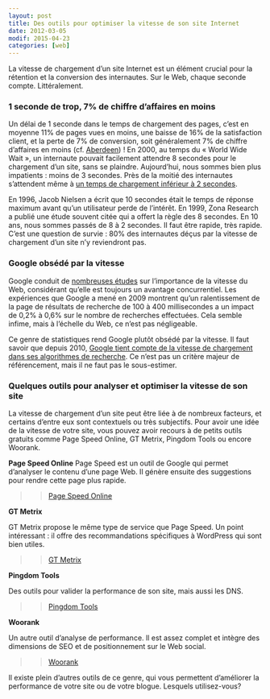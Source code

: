 ```yaml
---
layout: post
title: Des outils pour optimiser la vitesse de son site Internet
date: 2012-03-05
modif: 2015-04-23
categories: [web]
---
```


La vitesse de chargement d’un site Internet est un élément crucial pour la rétention et la conversion des internautes. Sur le Web, chaque seconde compte. Littéralement.

### 1 seconde de trop, 7% de chiffre d’affaires en moins

Un délai de 1 seconde dans le temps de chargement des pages, c’est en moyenne 11% de pages vues en moins, une baisse de 16% de la satisfaction client, et la perte de 7% de conversion, soit généralement 7% de chiffre d’affaires en moins (cf. [Aberdeen](http://www.aberdeen.com/Aberdeen-Library/5136/RA-performance-web-application.aspx)) ! En 2000, au temps du « World Wide Wait », un internaute pouvait facilement attendre 8 secondes pour le chargement d’un site, sans se plaindre. Aujourd’hui, nous sommes bien plus impatients : moins de 3 secondes. Près de la moitié des internautes s’attendent même à [un temps de chargement inférieur à 2 secondes](http://royal.pingdom.com/2009/09/17/internet-users-expect-websites-to-load-twice-as-fast-now-as-in-2006/).

En 1996, Jacob Nielsen a écrit que 10 secondes était le temps de réponse maximum avant qu’un utilisateur perde de l’intérêt. En 1999, Zona Research a publié une étude souvent citée qui a offert la règle des 8 secondes. En 10 ans, nous sommes passés de 8 à 2 secondes. Il faut être rapide, très rapide. C’est une question de survie : 80% des internautes déçus par la vitesse de chargement d’un site n’y reviendront pas.

### Google obsédé par la vitesse

Google conduit de [nombreuses études](http://googleresearch.blogspot.com/) sur l’importance de la vitesse du Web, considérant qu’elle est toujours un avantage concurrentiel. Les expériences que Google a mené en 2009 montrent qu’un ralentissement de la page de résultats de recherche de 100 à 400 millisecondes a un impact de 0,2% à 0,6% sur le nombre de recherches effectuées. Cela semble infime, mais à l’échelle du Web, ce n’est pas négligeable.

Ce genre de statistiques rend Google plutôt obsédé par la vitesse. Il faut savoir que depuis 2010, [Google tient compte de la vitesse de chargement dans ses algorithmes de recherche](http://googlewebmastercentral.blogspot.com/2010/04/using-site-speed-in-web-search-ranking.html). Ce n’est pas un critère majeur de référencement, mais il ne faut pas le sous-estimer.

### Quelques outils pour analyser et optimiser la vitesse de son site

La vitesse de chargement d’un site peut être liée à de nombreux facteurs, et certains d’entre eux sont contextuels ou très subjectifs. Pour avoir une idée de la vitesse de votre site, vous pouvez avoir recours à de petits outils gratuits comme Page Speed Online, GT Metrix, Pingdom Tools ou encore Woorank.

**Page Speed Online**
Page Speed est un outil de Google qui permet d’analyser le contenu d’une page Web. Il génère ensuite des suggestions pour rendre cette page plus rapide.

> > [Page Speed Online](https://developers.google.com/pagespeed/)

**GT Metrix**

GT Metrix propose le même type de service que Page Speed. Un point intéressant : il offre des recommandations spécifiques à WordPress qui sont bien utiles.

> > [GT Metrix](http://gtmetrix.com/)

**Pingdom Tools**

Des outils pour valider la performance de son site, mais aussi les DNS.

> > [Pingdom Tools](http://tools.pingdom.com/fpt/)

**Woorank**

Un autre outil d’analyse de performance. Il est assez complet et intègre des dimensions de SEO et de positionnement sur le Web social.

> > [Woorank](http://www.woorank.com/)

Il existe plein d’autres outils de ce genre, qui vous permettent d’améliorer la performance de votre site ou de votre blogue. Lesquels utilisez-vous?
